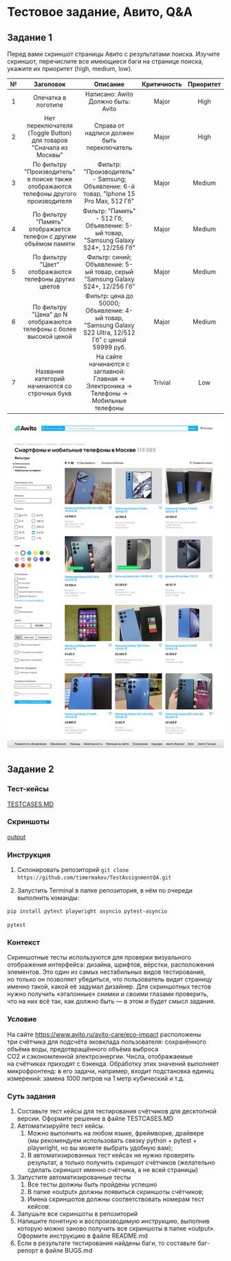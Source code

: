 # Тестовое задание, Авито, Q&A

## Задание 1
Перед вами скриншот страницы Авито 
с результатами поиска. Изучите скриншот, перечислите все имеющиеся баги на странице поиска, укажите их приоритет (high, medium, low).

|   №   |                                       Заголовок                                       |                                                   Описание                                                   | Критичность | Приоритет |
| :---: | :-----------------------------------------------------------------------------------: | :----------------------------------------------------------------------------------------------------------: | :---------: | :-------: |
|   1   |                                  Опечатка в логотипе                                  |                                   Написано: Awito <br> Должно быть: Avito                                    |    Major    |   High    |
|   2   |           Нет переключателя (Toggle Button) для товаров "Сначала из Москвы"           |                                 Справа от надписи должен быть переключатель                                  |    Major    |   High    |
|   3   | По фильтру "Производитель" в поиске также отображаются телефоны другого производителя |          Фильтр: "Производитель" - Samsung; <br> Объявление: 6-й товар, "Iphone 15 Pro Max, 512 Гб"          |    Major    |  Medium   |
|   4   |           По фильтру "Память" отображается телефон с другим объёмом памяти            |           Фильтр: "Память" - 512 Гб; <br> Объявление: 5-ый товар, "Samsung Galaxy S24+, 12/256 Гб"           |    Major    |  Medium   |
|   5   |                 По фильтру "Цвет" отображаются телефоны других цветов                 |              Фильтр: синий; <br> Объявление: 5-ый товар, серый "Samsung Galaxy S24+, 12/256 Гб"              |    Major    |  Medium   |
|   6   |          По фильтру "Цена" до N отображаются телефоны с более высокой ценой           | Фильтр: цена до 50000; <br> Объявление: 4-ый товар, "Samsung Galaxy S22 Ultra, 12/512 Гб" с ценой 59999 руб. |    Major    |  Medium   |
|   7   |                    Названия категорий начинаются со строчных букв                     |        На сайте начинаются с заглавной: <br> Главная -> Электроника -> Телефоны -> Мобильные телефоны        |   Trivial   |    Low    |

![alt text](image.png)

## Задание 2

### Тест-кейсы
[TESTCASES.MD](./TESTCASES.MD)

### Скриншоты 
[output](./output)

### Инструкция
1. Склонировать репозиторий
   ``` git clone https://github.com/timermakov/TestAssignmentQA.git ```

2. Запустить Terminal в папке репозитория, в нём по очереди выполнить команды:
```
pip install pytest playwright asyncio pytest-asyncio 

pytest
```

### Контекст 

Скриншотные тесты используются для проверки визуального отображения интерфейса: дизайна, шрифтов, вёрстки, расположения элементов. Это один из самых нестабильных видов тестирования, но только он позволяет убедиться, что пользователь видит страницу именно такой, какой её задумал дизайнер. Для скриншотных тестов нужно получить «эталонные» снимки и своими глазами проверить, что на них всё так, как должно быть — в этом и будет смысл задания. 

### Условие 

На сайте https://www.avito.ru/avito-care/eco-impact расположены три счётчика для подсчёта эковклада пользователя: сохранённого объёма воды, предотвращённого объёма выброса CO2 и сэкономленной электроэнергии. Числа, отображаемые на счётчиках приходят с бэкенда. Обработку этих значений выполняет микрофронтенд: в его задачи, например, входит подстановка единиц измерений: замена 1000 литров на 1 метр кубический и т.д. 

### Суть задания

1. Составьте тест кейсы для тестирования счётчиков для десктопной версии. Оформите решение в файле TESTCASES.MD
2. Автоматизируйте тест кейсы.
   1) Можно выполнить на любом языке, фреймворке, драйвере (мы рекомендуем использовать связку python + pytest + playwright, но вы можете выбрать удобную вам); 
   2) В автоматизированных тест кейсах не нужно проверять результат, а только получить скриншот счётчиков (желательно сделать скриншот именно счётчика, а не всей страницы)
3. Запустите автоматизированные тесты
   1) Все тесты должны быть пройдены успешно 
   2) В папке «output» должны появиться скриншоты счётчиков; 
   3) Имена скриншотов должны соответствовать номерам тест кейсов: 
4. Запушьте все скриншоты в репозиторий
5. Напишите понятную и воспроизводимую инструкцию, выполнив которую можно заново получить все скриншоты в папке «output». Оформите инструкцию в файле README.md 
6. Если в результате тестирования найдены баги, то составьте баг-репорт в файле BUGS.md
